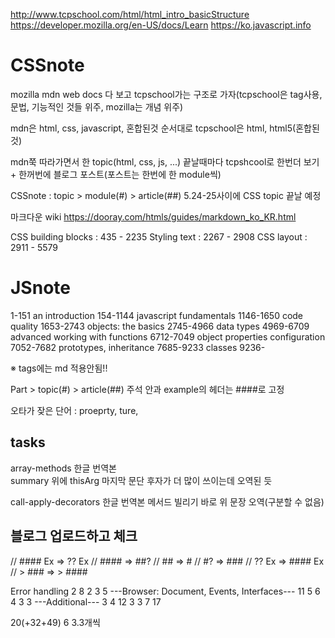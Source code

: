 http://www.tcpschool.com/html/html_intro_basicStructure
https://developer.mozilla.org/en-US/docs/Learn
https://ko.javascript.info

# CSSnote
mozilla mdn web docs 다 보고 tcpschool가는 구조로 가자(tcpschool은 tag사용, 문법, 기능적인 것들 위주, mozilla는 개념 위주)

mdn은 html, css, javascript, 혼합된것 순서대로
tcpschool은 html, html5(혼합된것)

mdn쭉 따라가면서 한 topic(html, css, js, ...) 끝날때마다 tcpshcool로 한번더 보기 + 한꺼번에 블로그 포스트(포스트는 한번에 한 module씩)

CSSnote : topic > module(#) > article(##)
5.24-25사이에 CSS topic 끝날 예정

마크다운 wiki 
https://dooray.com/htmls/guides/markdown_ko_KR.html

CSS building blocks : 435 - 2235
Styling text : 2267 - 2908
CSS layout : 2911 - 5579

# JSnote
1-151		an introduction
154-1144	javascript fundamentals
1146-1650	code quality
1653-2743	objects: the basics
2745-4966	data types
4969-6709	advanced working with functions
6712-7049	object properties configuration
7052-7682	prototypes, inheritance
7685-9233	classes
9236-

※ tags에는 md 적용안됨!!

Part > topic(#) > article(##)
주석 안과 example의 헤더는 ####로 고정

오타가 잦은 단어 : proeprty, ture, 

## tasks
array-methods 한글 번역본  
summary 위에 thisArg 마지막 문단 후자가 더 많이 쓰이는데 오역된 듯

call-apply-decorators 한글 번역본
메서드 빌리기 바로 위 문장 오역(구분할 수 없음)

## 블로그 업로드하고 체크

// #### Ex	=> ?? Ex
// ####		=> ##?
// ##		=> #
// #?		=> ###
// ?? Ex	=> #### Ex
// > ###	=> > ####

Error handling
2
8
2
3
5
---Browser: Document, Events, Interfaces---
11
5
6
4
3
3
---Additional---
3
4
12
3
3
7
17

20(+32+49)
6
3.3개씩